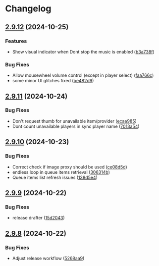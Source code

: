 # Changelog

## [2.9.12](https://github.com/music-assistant/frontend/compare/v2.9.11...v2.9.12) (2024-10-25)


### Features

* Show visual indicator when Dont stop the music is enabled ([b3a738f](https://github.com/music-assistant/frontend/commit/b3a738f8c6e87402e75d50be313a647805783d43))


### Bug Fixes

* Allow mousewheel volume control (except in player select) ([faa766c](https://github.com/music-assistant/frontend/commit/faa766cbffa28774148b9941a1b7047de05a4e56))
* some minor UI glitches fixed ([be482d9](https://github.com/music-assistant/frontend/commit/be482d989f8457708c45399c8e70627ed0030a36))

## [2.9.11](https://github.com/music-assistant/frontend/compare/v2.9.10...v2.9.11) (2024-10-24)


### Bug Fixes

* Don't request thumb for unavailable item/provider ([ecaa985](https://github.com/music-assistant/frontend/commit/ecaa9857d0d8d29315a8e3fe1add39f64f4b3f2a))
* Dont count unavailable players in sync player name ([7013a54](https://github.com/music-assistant/frontend/commit/7013a5453424d89eeb4eb15019af82f88d6ff781))

## [2.9.10](https://github.com/music-assistant/frontend/compare/v2.9.9...v2.9.10) (2024-10-23)


### Bug Fixes

* Correct check if image proxy should be used ([ce08d5d](https://github.com/music-assistant/frontend/commit/ce08d5d26593fc373c62278a1e0dae0263a941e6))
* endless loop in queue items retrieval ([306314b](https://github.com/music-assistant/frontend/commit/306314b3702158692e4fd3e2bb04ad7fd42b4597))
* Queue items list refresh issues ([138d5e4](https://github.com/music-assistant/frontend/commit/138d5e4297fe50ee19909ca0fc17b7213bffc504))

## [2.9.9](https://github.com/music-assistant/frontend/compare/v2.9.8...v2.9.9) (2024-10-22)


### Bug Fixes

* release drafter ([15d2043](https://github.com/music-assistant/frontend/commit/15d20431f67565163465bcbb2f9eade37f370ad4))

## [2.9.8](https://github.com/music-assistant/frontend/compare/v2.9.7...v2.9.8) (2024-10-22)


### Bug Fixes

* Adjust release workflow ([5268aa9](https://github.com/music-assistant/frontend/commit/5268aa9d4f313f2726938d2757f3e136ae385368))
